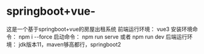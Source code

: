 # springboot+vue-
这是一个基于springboot+vue的房屋出租系统
前端运行环境： vue3
     安装环境命令： npm i --force
     启动命令： npm run serve 或者 npm run dev
后端运行环境：
     jdk版本11，maven够高都行，springboot2
